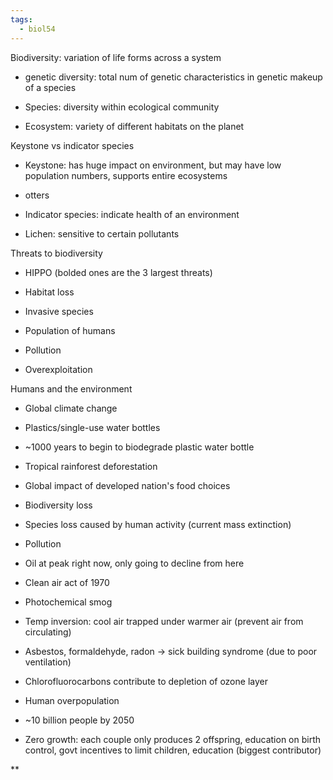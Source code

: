 ```yaml
---
tags:
  - biol54
---
```

Biodiversity: variation of life forms across a system

- genetic diversity: total num of genetic characteristics in genetic makeup of a species
    
- Species: diversity within ecological community
    
- Ecosystem: variety of different habitats on the planet
    

  

Keystone vs indicator species

- Keystone: has huge impact on environment, but may have low population numbers, supports entire ecosystems
    

- otters
    

- Indicator species: indicate health of an environment
    

- Lichen: sensitive to certain pollutants
    

  

Threats to biodiversity

- HIPPO (bolded ones are the 3 largest threats)
    

- Habitat loss
    
- Invasive species
    
- Population of humans
    
- Pollution
    
- Overexploitation
    

  

Humans and the environment

- Global climate change
    
- Plastics/single-use water bottles
    

- ~1000 years to begin to biodegrade plastic water bottle
    

- Tropical rainforest deforestation
    
- Global impact of developed nation's food choices
    
- Biodiversity loss
    

- Species loss caused by human activity (current mass extinction)
    

- Pollution
    

- Oil at peak right now, only going to decline from here
    
- Clean air act of 1970
    
- Photochemical smog
    
- Temp inversion: cool air trapped under warmer air (prevent air from circulating)
    
- Asbestos, formaldehyde, radon -> sick building syndrome (due to poor ventilation)
    
- Chlorofluorocarbons contribute to depletion of ozone layer
    

- Human overpopulation
    

- ~10 billion people by 2050
    
- Zero growth: each couple only produces 2 offspring, education on birth control, govt incentives to limit children, education (biggest contributor)
    



**